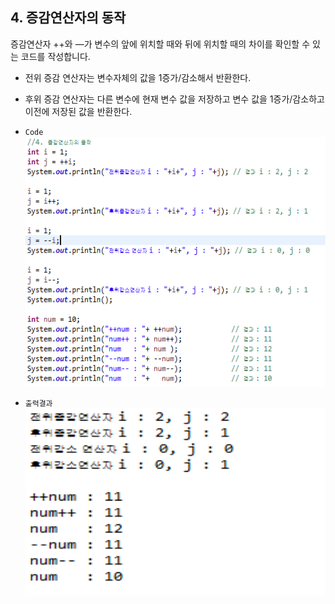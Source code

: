 ## 4. 증감연산자의 동작
증감연산자 ++와 —가 변수의 앞에 위치할 때와 뒤에 위치할 때의 차이를 확인할 수 있는 코드를 작성합니다.

  + 전위 증감 연산자는 변수자체의 값을 1증가/감소해서 반환한다.
    <br>

  + 후위 증감 연산자는 다른 변수에 현재 변수 값을 저장하고 변수 값을 1증가/감소하고 이전에 저장된 값을 반환한다.
    <br>

+ `Code`
  <br>
    <img src="../pictures/4/OperatorClac1.PNG" width="600" height="400">
  <br>

+ `출력결과`
  <br>
    <img src="../pictures/4/OperatorCalc2.PNG" width="600" height="300">
  <br>
